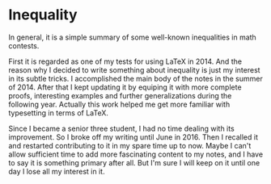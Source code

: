 # Inequality
In general, it is a simple summary of some well-known inequalities in math contests.

First it is regarded as one of my tests for using LaTeX in 2014. And the reason why I decided to write something about inequality is just my interest in its subtle tricks. I accomplished the main body of the notes in the summer of 2014. After that I kept updating it by equiping it with more complete proofs, interesting examples and further generalizations during the following year. Actually this work helped me get more familiar with typesetting in terms of LaTeX. 

Since I became a senior three student, I had no time dealing with its improvement. So I broke off my writing until June in 2016. Then I recalled it and restarted contributing to it in my spare time up to now. Maybe I can't allow sufficient time to add more fascinating content to my notes, and I have to say it is something primary after all. But I'm sure I will keep on it until one day I lose all my interest in it.
